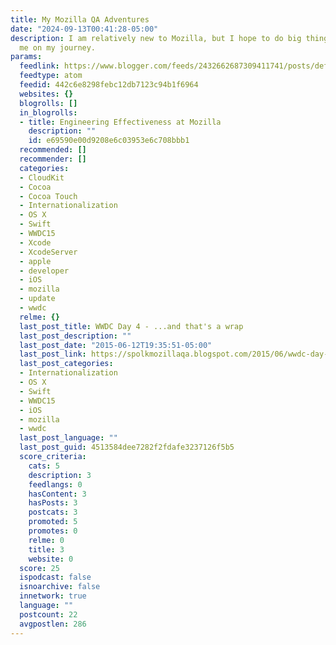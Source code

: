 ```yaml
---
title: My Mozilla QA Adventures
date: "2024-09-13T00:41:28-05:00"
description: I am relatively new to Mozilla, but I hope to do big things here. Join
  me on my journey.
params:
  feedlink: https://www.blogger.com/feeds/2432662687309411741/posts/default/-/mozilla
  feedtype: atom
  feedid: 442c6e8298febc12db7123c94b1f6964
  websites: {}
  blogrolls: []
  in_blogrolls:
  - title: Engineering Effectiveness at Mozilla
    description: ""
    id: e69590e00d9208e6c03953e6c708bbb1
  recommended: []
  recommender: []
  categories:
  - CloudKit
  - Cocoa
  - Cocoa Touch
  - Internationalization
  - OS X
  - Swift
  - WWDC15
  - Xcode
  - XcodeServer
  - apple
  - developer
  - iOS
  - mozilla
  - update
  - wwdc
  relme: {}
  last_post_title: WWDC Day 4 - ...and that's a wrap
  last_post_description: ""
  last_post_date: "2015-06-12T19:35:51-05:00"
  last_post_link: https://spolkmozillaqa.blogspot.com/2015/06/wwdc-day-4-and-thats-wrap.html
  last_post_categories:
  - Internationalization
  - OS X
  - Swift
  - WWDC15
  - iOS
  - mozilla
  - wwdc
  last_post_language: ""
  last_post_guid: 4513584dee7282f2fdafe3237126f5b5
  score_criteria:
    cats: 5
    description: 3
    feedlangs: 0
    hasContent: 3
    hasPosts: 3
    postcats: 3
    promoted: 5
    promotes: 0
    relme: 0
    title: 3
    website: 0
  score: 25
  ispodcast: false
  isnoarchive: false
  innetwork: true
  language: ""
  postcount: 22
  avgpostlen: 286
---
```


